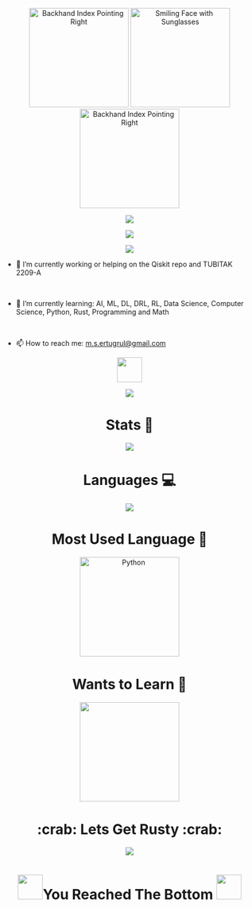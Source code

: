 
<p align="center">
  <img src="https://raw.githubusercontent.com/Tarikul-Islam-Anik/Animated-Fluent-Emojis/master/Emojis/Hand%20gestures/Backhand%20Index%20Pointing%20Right.png" alt="Backhand Index Pointing Right" width="200" height="200" />
  <img src="https://raw.githubusercontent.com/Tarikul-Islam-Anik/Animated-Fluent-Emojis/master/Emojis/Smilies/Smiling%20Face%20with%20Sunglasses.png" alt="Smiling Face with Sunglasses" width="200" height="200" />
  <img src="https://raw.githubusercontent.com/Tarikul-Islam-Anik/Animated-Fluent-Emojis/master/Emojis/Hand%20gestures/Backhand%20Index%20Pointing%20Right.png" alt="Backhand Index Pointing Right" width="200" height="200" />
</p>
<p align="center">
  <img src="https://user-images.githubusercontent.com/74038190/212284115-f47cd8ff-2ffb-4b04-b5bf-4d1c14c0247f.gif" />
</p>
<p align="center">
  <img src="https://user-images.githubusercontent.com/74038190/225813708-98b745f2-7d22-48cf-9150-083f1b00d6c9.gif" />
</p>
<p align="center">
  <img src="https://user-images.githubusercontent.com/74038190/212284115-f47cd8ff-2ffb-4b04-b5bf-4d1c14c0247f.gif" />
</p>

* 🔭 I’m currently working or helping on the Qiskit repo and TUBITAK 2209-A

<br>

* 🌱 I’m currently learning: AI, ML, DL, DRL, RL, Data Science, Computer Science, Python, Rust, Programming and Math
<br>

* 📫 How to reach me: m.s.ertugrul@gmail.com

<p align="center">
  <a href="https://www.linkedin.com/in/musa-sina-ertu%C4%9Frul-922416229/">
    <img src="https://user-images.githubusercontent.com/74038190/235294012-0a55e343-37ad-4b0f-924f-c8431d9d2483.gif" width="50px" height="50px" />
  </a>
</p>


<p align="center">
  <img src="https://user-images.githubusercontent.com/74038190/212284115-f47cd8ff-2ffb-4b04-b5bf-4d1c14c0247f.gif" />
</p>

<p align="center"><h1 align="center">Stats 📝</h1></p>

<p align="center">
  <img src="https://github-readme-stats.vercel.app/api?username=Musa-Sina-Ertugrul&show_icons=true&theme=dracula" />
</p>

<p align="center"><h1 align="center">Languages 💻</h1></p>
<p align="center">
  <img src="https://github-readme-stats.vercel.app/api/top-langs/?username=Musa-Sina-Ertugrul&theme=tokyonight" />
</p>

<p align="center"><h1 align="center">Most Used Language 💪</h1></p>
<p align="center">
  <a href="https://www.python.org/" title="Python"><img src="https://github.com/get-icon/geticon/raw/master/icons/python.svg" alt="Python" width="200px" height="200px"></a>
</p>

<p align="center"><h1 align="center">Wants to Learn 🔎</h1></p>
<p align="center">
  <a href="https://skillicons.dev" >
    <img src="https://skillicons.dev/icons?i=rust" width="200px" height="200px"/>
  </a>
<h1 align="center">:crab: Lets Get Rusty :crab:</h1>
</p>
<p align="center">
  <img src="https://user-images.githubusercontent.com/74038190/212747107-5b654ba5-31c6-4366-b42b-51b822e9bc52.gif" />
</p>
<div align="center">
   <h1><img src="https://user-images.githubusercontent.com/74038190/213844263-a8897a51-32f4-4b3b-b5c2-e1528b89f6f3.png" width="50px" />You Reached The Bottom <img src="https://user-images.githubusercontent.com/74038190/213844263-a8897a51-32f4-4b3b-b5c2-e1528b89f6f3.png" width="50px" /></h1> 
</div>
